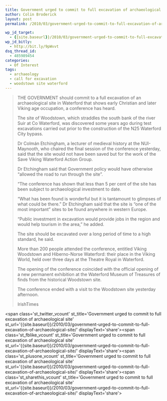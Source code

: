 ```yaml
---
title: Government urged to commit to full excavation of archaeological site
author: Colin Broderick
layout: post
permalink: /2010/03/government-urged-to-commit-to-full-excavation-of-archaeological-site/

wp_jd_target:
  - {{site.baseurl}}/2010/03/government-urged-to-commit-to-full-excavation-of-archaeological-site/
wp_jd_bitly:
  - http://bit.ly/9pWvvt
dsq_thread_id:
  - 485989454
categories:
  - Of Interest
tags:
  - archaeology
  - call for excavation
  - woodstown site waterford
---
```

> THE GOVERNMENT should commit to a full excavation of an archaeological site in Waterford that shows early Christian and later Viking age occupation, a conference has heard.
> 
> The site of Woodstown, which straddles the south bank of the river Suir at Co Waterford, was discovered some years ago during test excavations carried out prior to the construction of the N25 Waterford City bypass.
> 
> Dr Colmán Etchingham, a lecturer of medieval history at the NUI-Maynooth, who chaired the final session of the conference yesterday, said that the site would not have been saved but for the work of the Save Viking Waterford Action Group.
> 
> Dr Etchingham said that Government policy would have otherwise “allowed the road to run through the site”.
> 
> “The conference has shown that less than 5 per cent of the site has been subject to archaeological investment to date.
> 
> “What has been found is wonderful but it is tantamount to glimpses of what could be there.” Dr Etchingham said that the site is “one of the most important” sites to be found anywhere in western Europe.
> 
> “Public investment in excavation would provide jobs in the region and would help tourism in the area,” he added.
> 
> The site should be excavated over a long period of time to a high standard, he said.
> 
> More than 200 people attended the conference, entitled Viking Woodstown and Hiberno-Norse Waterford: their place in the Viking World, held over three days at the Theatre Royal in Waterford.
> 
> The opening of the conference coincided with the official opening of a new permanent exhibition at the Waterford Museum of Treasures of finds from the historical Woodstown site.
> 
> The conference ended with a visit to the Woodstown site yesterday afternoon.
> 
> IrishTimes

<span class='st\_twitter\_vcount' st\_title='Government urged to commit to full excavation of archaeological site' st\_url='{{site.baseurl}}/2010/03/government-urged-to-commit-to-full-excavation-of-archaeological-site/' displayText='share'></span><span class='st\_fblike\_vcount' st\_title='Government urged to commit to full excavation of archaeological site' st\_url='{{site.baseurl}}/2010/03/government-urged-to-commit-to-full-excavation-of-archaeological-site/' displayText='share'></span><span class='st\_plusone\_vcount' st\_title='Government urged to commit to full excavation of archaeological site' st\_url='{{site.baseurl}}/2010/03/government-urged-to-commit-to-full-excavation-of-archaeological-site/' displayText='share'></span><span class='st\_sharethis\_vcount' st\_title='Government urged to commit to full excavation of archaeological site' st\_url='{{site.baseurl}}/2010/03/government-urged-to-commit-to-full-excavation-of-archaeological-site/' displayText='share'></span>